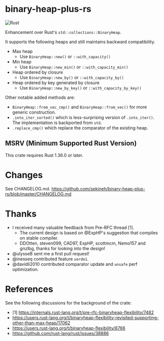 # binary-heap-plus-rs

![Rust](https://github.com/sekineh/binary-heap-plus-rs/workflows/Rust/badge.svg)

Enhancement over Rust's `std::collections::BinaryHeap`.

It supports the following heaps and still maintains backward compatibility.
- Max heap
  - Use `BinaryHeap::new()` or `::with_capacity()`
- Min heap
  - Use `BinaryHeap::new_min()` or `::with_capacity_min()`
- Heap ordered by closure
  - Use `BinaryHeap::new_by()` or `::with_capacity_by()`
- Heap ordered by key generated by closure
  - Use `BinaryHeap::new_by_key()` or `::with_capacity_by_key()`

Other notable added methods are:
- `BinaryHeap::from_vec_cmp()` and `BinaryHeap::from_vec()` for more generic construction.
- `.into_iter_sorted()` which is less-surprising version of `.into_iter()`. The implementation is backported from `std`.
- `.replace_cmp()` which replace the comparator of the existing heap.

## MSRV (Minimum Supported Rust Version)

This crate requires Rust 1.36.0 or later.

# Changes

See CHANGELOG.md.
https://github.com/sekineh/binary-heap-plus-rs/blob/master/CHANGELOG.md

# Thanks

- I received many valuable feedback from Pre-RFC thread [1].
  - The current design is based on @ExpHP's suggestion that compiles on stable compiler.
  - DDOtten, steven099, CAD97, ExpHP, scottmcm, Nemo157 and gnzlbg, thanks for looking into the design!
- @ulysseB sent me a first pull request!
- @inesseq contributed feature `serde1`.
- @davidli2010 contributed comparator update and `unsafe` perf optimization.

# References

See the following discussions for the background of the crate:
- [1] https://internals.rust-lang.org/t/pre-rfc-binaryheap-flexibility/7482
- https://users.rust-lang.org/t/binaryheap-flexibility-revisited-supporting-other-than-max-heap/17062
- https://users.rust-lang.org/t/binaryheap-flexibility/8766
- https://github.com/rust-lang/rust/issues/38886
